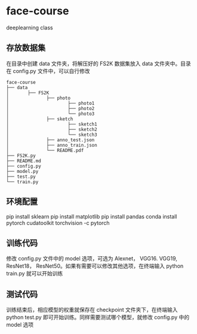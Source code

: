 # face-course
deeplearning class

## 存放数据集
在目录中创建 data 文件夹，将解压好的 FS2K 数据集放入 data 文件夹中。目录在 config.py 文件中，可以自行修改

```
face-course
├── data
│       ├── FS2K
│              ├── photo
│                      ├── photo1
│                      ├── photo2
│                      └── photo3
│              ├── sketch
│                      ├── sketch1
│                      ├── sketch2
│                      └── sketch3
│              ├── anno_test.json
│              ├── anno_train.json
│              └── README.pdf
├── FS2K.py
├── README.md
├── config.py
├── model.py
├── test.py
└── train.py

```


## 环境配置
pip install sklearn
pip install matplotlib
pip install pandas
conda install pytorch cudatoolkit torchvision -c pytorch

## 训练代码
修改 config.py 文件中的 model 选项，可选为 Alexnet， VGG16. VGG19, ResNet18， ResNet50。如果有需要可以修改其他选项，在终端输入 python train.py 就可以开始训练

## 测试代码
训练结束后，相应模型的权重就保存在 checkpoint 文件夹下，在终端输入 python test.py 即可开始训练。同样需要测试哪个模型，就修改 config.py 中的 model 选项

